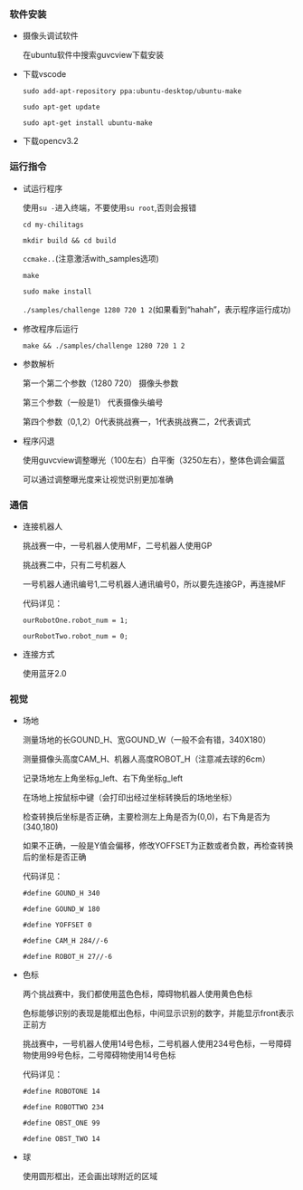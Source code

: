 ### 软件安装

- 摄像头调试软件

    在ubuntu软件中搜索guvcview下载安装

- 下载vscode

    `sudo add-apt-repository ppa:ubuntu-desktop/ubuntu-make`

    `sudo apt-get update`

    `sudo apt-get install ubuntu-make`

- 下载opencv3.2

### 运行指令

- 试运行程序

    使用`su -`进入终端，不要使用`su root`,否则会报错

    `cd my-chilitags`

    `mkdir build && cd build`

    `ccmake..`(注意激活with_samples选项)

    `make`

    `sudo make install`

    `./samples/challenge 1280 720 1 2`(如果看到“hahah”，表示程序运行成功)

- 修改程序后运行

    `make && ./samples/challenge 1280 720 1 2`

- 参数解析

    第一个第二个参数（1280 720） 摄像头参数

    第三个参数（一般是1） 代表摄像头编号

    第四个参数（0,1,2）0代表挑战赛一，1代表挑战赛二，2代表调式

- 程序闪退

    使用guvcview调整曝光（100左右）白平衡（3250左右），整体色调会偏蓝

    可以通过调整曝光度来让视觉识别更加准确

### 通信

- 连接机器人

    挑战赛一中，一号机器人使用MF，二号机器人使用GP

    挑战赛二中，只有二号机器人

    一号机器人通讯编号1,二号机器人通讯编号0，所以要先连接GP，再连接MF

    代码详见：

    `ourRobotOne.robot_num = 1;`

    `ourRobotTwo.robot_num = 0;`

- 连接方式

    使用蓝牙2.0

### 视觉

- 场地

    测量场地的长GOUND_H、宽GOUND_W（一般不会有错，340X180）

    测量摄像头高度CAM_H、机器人高度ROBOT_H（注意减去球的6cm）

    记录场地左上角坐标g_left、右下角坐标g_left

    在场地上按鼠标中键（会打印出经过坐标转换后的场地坐标）

    检查转换后坐标是否正确，主要检测左上角是否为(0,0)，右下角是否为(340,180)

    如果不正确，一般是Y值会偏移，修改YOFFSET为正数或者负数，再检查转换后的坐标是否正确

    代码详见：

    `#define GOUND_H 340 `

    `#define GOUND_W 180`

    `#define YOFFSET 0`

    `#define CAM_H 284//-6`

    `#define ROBOT_H 27//-6`

- 色标

    两个挑战赛中，我们都使用蓝色色标，障碍物机器人使用黄色色标

    色标能够识别的表现是能框出色标，中间显示识别的数字，并能显示front表示正前方

    挑战赛中，一号机器人使用14号色标，二号机器人使用234号色标，一号障碍物使用99号色标，二号障碍物使用14号色标

    代码详见：

    `#define ROBOTONE 14`

    `#define ROBOTTWO 234`

    `#define OBST_ONE 99`

    `#define OBST_TWO 14`

- 球

    使用圆形框出，还会画出球附近的区域


